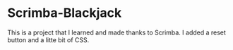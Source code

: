 # Scrimba-Blackjack
This is a project that I learned and made thanks to Scrimba. 
I added a reset button and a litte bit of CSS.
